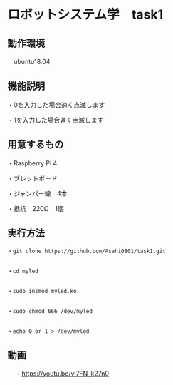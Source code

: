 # ロボットシステム学　task1


## 動作環境
   　ubuntu18.04

## 機能説明


   ・0を入力した場合速く点滅します
  
   ・1を入力した場合遅く点滅します
  
  
  
## 用意するもの

   ・Raspberry Pi 4
 
   ・ブレットボード
  
   ・ジャンパー線　4本
  
   ・抵抗　220Ω　1個
  


## 実行方法


    ・git clone https://github.com/Asahi0801/task1.git
 
 
    ・cd myled
  
  
    ・sudo insmod myled.ko
  
  
    ・sudo chmod 666 /dev/myled
  
  
    ・echo 0 or 1 > /dev/myled
    
    
 ## 動画

　
    ・https://youtu.be/vi7FN_k27n0
